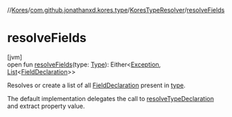 //[Kores](../../../index.md)/[com.github.jonathanxd.kores.type](../index.md)/[KoresTypeResolver](index.md)/[resolveFields](resolve-fields.md)

# resolveFields

[jvm]\
open fun [resolveFields](resolve-fields.md)(type: [Type](https://docs.oracle.com/javase/8/docs/api/java/lang/reflect/Type.html)): Either<[Exception](https://kotlinlang.org/api/latest/jvm/stdlib/kotlin/-exception/index.html), [List](https://kotlinlang.org/api/latest/jvm/stdlib/kotlin.collections/-list/index.html)<[FieldDeclaration](../../com.github.jonathanxd.kores.base/-field-declaration/index.md)>>

Resolves or create a list of all [FieldDeclaration](../../com.github.jonathanxd.kores.base/-field-declaration/index.md) present in [type](resolve-fields.md).

The default implementation delegates the call to [resolveTypeDeclaration](resolve-type-declaration.md) and extract property value.
